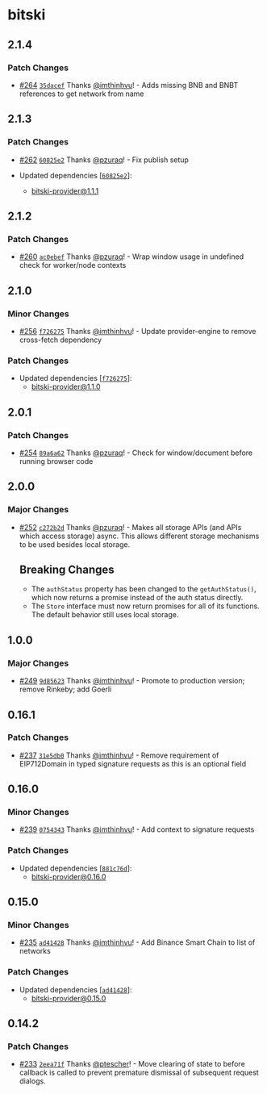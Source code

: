 # bitski

## 2.1.4

### Patch Changes

- [#264](https://github.com/BitskiCo/bitski-js/pull/264) [`35dacef`](https://github.com/BitskiCo/bitski-js/commit/35dacef4f758bb171b03d3de0a411e195cc07daa) Thanks [@imthinhvu](https://github.com/imthinhvu)! - Adds missing BNB and BNBT references to get network from name

## 2.1.3

### Patch Changes

- [#262](https://github.com/BitskiCo/bitski-js/pull/262) [`60825e2`](https://github.com/BitskiCo/bitski-js/commit/60825e2de11ca598050587756ec7798b86598177) Thanks [@pzuraq](https://github.com/pzuraq)! - Fix publish setup

- Updated dependencies [[`60825e2`](https://github.com/BitskiCo/bitski-js/commit/60825e2de11ca598050587756ec7798b86598177)]:
  - bitski-provider@1.1.1

## 2.1.2

### Patch Changes

- [#260](https://github.com/BitskiCo/bitski-js/pull/260) [`ac0ebef`](https://github.com/BitskiCo/bitski-js/commit/ac0ebefd1967019c2fdf2ce927c4540226dfd45e) Thanks [@pzuraq](https://github.com/pzuraq)! - Wrap window usage in undefined check for worker/node contexts

## 2.1.0

### Minor Changes

- [#256](https://github.com/BitskiCo/bitski-js/pull/256) [`f726275`](https://github.com/BitskiCo/bitski-js/commit/f7262757a6351f61a81398d4e24e1c756adbea53) Thanks [@imthinhvu](https://github.com/imthinhvu)! - Update provider-engine to remove cross-fetch dependency

### Patch Changes

- Updated dependencies [[`f726275`](https://github.com/BitskiCo/bitski-js/commit/f7262757a6351f61a81398d4e24e1c756adbea53)]:
  - bitski-provider@1.1.0

## 2.0.1

### Patch Changes

- [#254](https://github.com/BitskiCo/bitski-js/pull/254) [`89a6a62`](https://github.com/BitskiCo/bitski-js/commit/89a6a6224778d13c48269d15007548c3b4c00705) Thanks [@pzuraq](https://github.com/pzuraq)! - Check for window/document before running browser code

## 2.0.0

### Major Changes

- [#252](https://github.com/BitskiCo/bitski-js/pull/252) [`c272b2d`](https://github.com/BitskiCo/bitski-js/commit/c272b2d0f75a040e9a64e3b34d0e87563cd079d3) Thanks [@pzuraq](https://github.com/pzuraq)! - Makes all storage APIs (and APIs which access storage) async. This allows
  different storage mechanisms to be used besides local storage.

  ## Breaking Changes

  - The `authStatus` property has been changed to the `getAuthStatus()`, which now
    returns a promise instead of the auth status directly.
  - The `Store` interface must now return promises for all of its functions. The
    default behavior still uses local storage.

## 1.0.0

### Major Changes

- [#249](https://github.com/BitskiCo/bitski-js/pull/249) [`9d85623`](https://github.com/BitskiCo/bitski-js/commit/9d85623e156e7a67982085c0a50e627b7979543b) Thanks [@imthinhvu](https://github.com/imthinhvu)! - Promote to production version; remove Rinkeby; add Goerli

## 0.16.1

### Patch Changes

- [#237](https://github.com/BitskiCo/bitski-js/pull/237) [`31e5db0`](https://github.com/BitskiCo/bitski-js/commit/31e5db05001c00ffba66a7d310674c3298bc7d02) Thanks [@imthinhvu](https://github.com/imthinhvu)! - Remove requirement of EIP712Domain in typed signature requests as this is an optional field

## 0.16.0

### Minor Changes

- [#239](https://github.com/BitskiCo/bitski-js/pull/239) [`0754343`](https://github.com/BitskiCo/bitski-js/commit/075434361d5793c2552afa05f8d4d816e20f3875) Thanks [@imthinhvu](https://github.com/imthinhvu)! - Add context to signature requests

### Patch Changes

- Updated dependencies [[`881c76d`](https://github.com/BitskiCo/bitski-js/commit/881c76d76e22097ea22b23cf83c2af4ac12e8a63)]:
  - bitski-provider@0.16.0

## 0.15.0

### Minor Changes

- [#235](https://github.com/BitskiCo/bitski-js/pull/235) [`ad41428`](https://github.com/BitskiCo/bitski-js/commit/ad41428b5381d4e869959a3d711636f3b07dd228) Thanks [@imthinhvu](https://github.com/imthinhvu)! - Add Binance Smart Chain to list of networks

### Patch Changes

- Updated dependencies [[`ad41428`](https://github.com/BitskiCo/bitski-js/commit/ad41428b5381d4e869959a3d711636f3b07dd228)]:
  - bitski-provider@0.15.0

## 0.14.2

### Patch Changes

- [#233](https://github.com/BitskiCo/bitski-js/pull/233) [`2eea71f`](https://github.com/BitskiCo/bitski-js/commit/2eea71feb8b095bc588e687ccd62dc5c13712db2) Thanks [@ptescher](https://github.com/ptescher)! - Move clearing of state to before callback is called to prevent premature dismissal of subsequent request dialogs.
